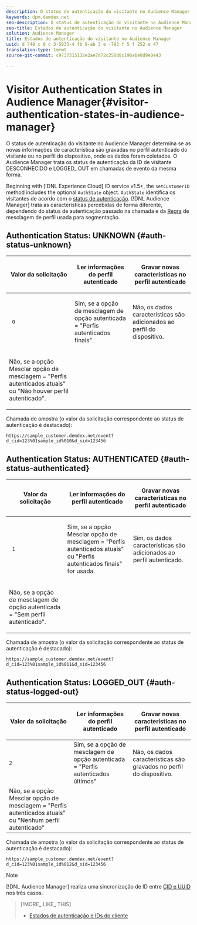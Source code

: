 ```yaml
---
description: O status de autenticação do visitante no Audience Manager determina se as novas informações de característica são gravadas no perfil autenticado do visitante ou no perfil do dispositivo, onde os dados foram coletados. O Audience Manager trata os status de autenticação da ID de visitante DESCONHECIDO e LOGGED_ OUT em chamadas de evento da mesma forma.
keywords: dpm.demdex.net
seo-description: O status de autenticação do visitante no Audience Manager determina se as novas informações de característica são gravadas no perfil autenticado do visitante ou no perfil do dispositivo, onde os dados foram coletados. O Audience Manager trata os status de autenticação da ID de visitante DESCONHECIDO e LOGGED_ OUT em chamadas de evento da mesma forma.
seo-title: Estados de autenticação do visitante no Audience Manager
solution: Audience Manager
title: Estados de autenticação do visitante no Audience Manager
uuid: d 748 c 0 c 3-5833-4 fb 9-ab 3 e -793 f 5 f 252 e 47
translation-type: tm+mt
source-git-commit: c9737315132e2ae7d72c250d8c196abe8d9e0e43

---
```



# Visitor Authentication States in Audience Manager{#visitor-authentication-states-in-audience-manager}

O status de autenticação do visitante no Audience Manager determina se as novas informações de característica são gravadas no perfil autenticado do visitante ou no perfil do dispositivo, onde os dados foram coletados. O Audience Manager trata os status de autenticação da ID de visitante DESCONHECIDO e LOGGED_ OUT em chamadas de evento da mesma forma.

Beginning with [!DNL Experience Cloud] ID service v1.5+, the `setCustomerID` method includes the optional `AuthState` object. `AuthState` identifica os visitantes de acordo com o [status de autenticação](https://marketing.adobe.com/resources/help/en_US/mcvid/mcvid-authenticated-state.html). [!DNL Audience Manager] trata as características percebidas de forma diferente, dependendo do status de autenticação passado na chamada e da [Regra](../features/profile-merge-rules/merge-rules-dashboard.md) de mesclagem de perfil usada para segmentação.

## Authentication Status: UNKNOWN {#auth-status-unknown}

<table id="table_E1EA51533FAE4BBFB338D6F6116BC1F9"> 
 <thead> 
  <tr> 
   <th colname="col1" class="entry"> <p>Valor da solicitação </p> </th> 
   <th colname="col2" class="entry"> <p> <b>Ler</b> informações do perfil autenticado </p> </th> 
   <th colname="col3" class="entry"> <p> <b>Gravar</b> novas características no perfil autenticado </p> </th> 
  </tr> 
 </thead>
 <tbody> 
  <tr> 
   <td colname="col1" morerows="1"> <p> <code> 0 </code> </p> </td> 
   <td colname="col2"> <p>Sim, se a opção de mesclagem de opção autenticada = "Perfis autenticados finais". </p> </td> 
   <td colname="col3" morerows="1"> <p>Não, os dados características são adicionados ao perfil do dispositivo. </p> </td> 
  </tr> 
  <tr> 
   <td colname="col2"> <p>Não, se a opção Mesclar opção de mesclagem = "Perfis autenticados atuais" ou "Não houver perfil autenticado". </p> </td> 
  </tr> 
 </tbody> 
</table>

Chamada de amostra (o valor da solicitação correspondente ao status de autenticação é destacado):

`https://sample_customer.demdex.net/event?d_cid=123%01sample_id%010&d_sid=123456`

## Authentication Status: AUTHENTICATED {#auth-status-authenticated}

<table id="table_956ABF96024744308F7773E1F96482B7"> 
 <thead> 
  <tr> 
   <th colname="col1" class="entry"> <p>Valor da solicitação </p> </th> 
   <th colname="col2" class="entry"> <p> <b>Ler</b> informações do perfil autenticado </p> </th> 
   <th colname="col3" class="entry"> <p> <b>Gravar</b> novas características no perfil autenticado </p> </th> 
  </tr> 
 </thead>
 <tbody> 
  <tr> 
   <td colname="col1" morerows="1"> <p> <code> 1 </code> </p> </td> 
   <td colname="col2"> <p>Sim, se a opção Mesclar opção de mesclagem = "Perfis autenticados atuais" ou "Perfis autenticados finais" for usada. </p> </td> 
   <td colname="col3" morerows="1"> <p>Sim, os dados características são adicionados ao perfil autenticado. </p> </td> 
  </tr> 
  <tr> 
   <td colname="col2"> <p>Não, se a opção de mesclagem de opção autenticada = "Sem perfil autenticado". </p> </td> 
  </tr> 
 </tbody> 
</table>

Chamada de amostra (o valor da solicitação correspondente ao status de autenticação é destacado):

`https://sample_customer.demdex.net/event?d_cid=123%01sample_id%011&d_sid=123456`

## Authentication Status: LOGGED_OUT {#auth-status-logged-out}

<table id="table_783F0CBB0431482AA49F41468FA65B19"> 
 <thead> 
  <tr> 
   <th colname="col1" class="entry"> <p>Valor da solicitação </p> </th> 
   <th colname="col2" class="entry"> <p> <b>Ler</b> informações do perfil autenticado </p> </th> 
   <th colname="col3" class="entry"> <p> <b>Gravar</b> novas características no perfil autenticado </p> </th> 
  </tr> 
 </thead>
 <tbody> 
  <tr> 
   <td colname="col1" morerows="1"> <p> <code>2</code> </p> </td> 
   <td colname="col2"> Sim, se a opção de mesclagem de opção autenticada = "Perfis autenticados últimos" </td> 
   <td colname="col3" morerows="1"> <p>Não, os dados características são gravados no perfil do dispositivo. </p> </td> 
  </tr> 
  <tr> 
   <td colname="col2"> Não, se a opção Mesclar opção de mesclagem = "Perfis autenticados atuais" ou "Nenhum perfil autenticado" </td> 
  </tr> 
 </tbody> 
</table>

Chamada de amostra (o valor da solicitação correspondente ao status de autenticação é destacado):

`https://sample_customer.demdex.net/event?d_cid=123%01sample_id%012&d_sid=123456`

>[!NOTE]
>
>[!DNL Audience Manager] realiza uma sincronização de ID entre [CID e UUID](../reference/ids-in-aam.md) nos três casos.

>[!MORE_ LIKE_ THIS]
>
>* [Estados de autenticação e IDs do cliente](https://marketing.adobe.com/resources/help/en_US/mcvid/mcvid-authenticated-state.html)

